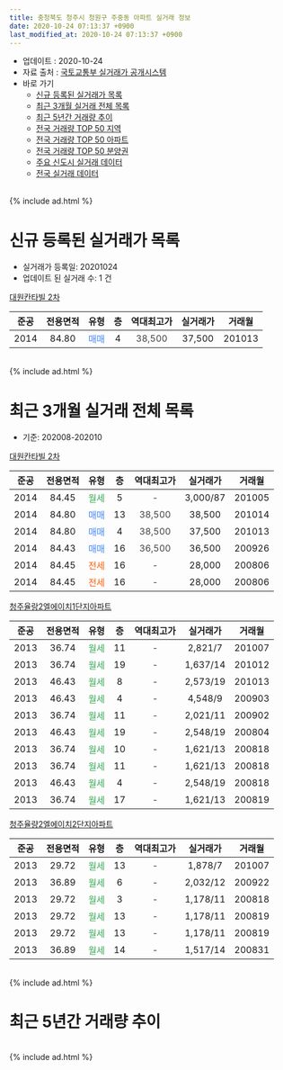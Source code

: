 ```yaml
---
title: 충청북도 청주시 청원구 주중동 아파트 실거래 정보
date: 2020-10-24 07:13:37 +0900
last_modified_at: 2020-10-24 07:13:37 +0900
---
```


* 업데이트 : 2020-10-24
* 자료 출처 : [국토교통부 실거래가 공개시스템](http://rt.molit.go.kr)
* 바로 가기
    * [신규 등록된 실거래가 목록](#신규-등록된-실거래가-목록)
    * [최근 3개월 실거래 전체 목록](#최근-3개월-실거래-전체-목록)
    * [최근 5년간 거래량 추이](#최근-5년간-거래량-추이)
    * [전국 거래량 TOP 50 지역](https://inasie.github.io/apt-trade-info/최근-3개월-전국에서-가장-거래가-많이-발생한-지역)
    * [전국 거래량 TOP 50 아파트](https://inasie.github.io/apt-trade-info/최근-3개월-전국에서-가장-거래가-많이-발생한-아파트)
    * [전국 거래량 TOP 50 분양권](https://inasie.github.io/apt-trade-info/최근-3개월-전국에서-가장-거래가-많이-발생한-분양권)
    * [주요 신도시 실거래 데이터](https://inasie.github.io/apt-trade-info/주요-신도시)
    * [전국 실거래 데이터](https://inasie.github.io/apt-trade-info/전국)
<br>
{% include ad.html %}
<br>

# 신규 등록된 실거래가 목록
* 실거래가 등록일: 20201024
* 업데이트 된 실거래 수: 1 건


[대원칸타빌 2차](https://search.naver.com/search.naver?query=%EC%B6%A9%EC%B2%AD%EB%B6%81%EB%8F%84+%EC%B2%AD%EC%A3%BC%EC%8B%9C+%EC%B2%AD%EC%9B%90%EA%B5%AC+%EC%A3%BC%EC%A4%91%EB%8F%99+%EB%8C%80%EC%9B%90%EC%B9%B8%ED%83%80%EB%B9%8C+2%EC%B0%A8)

|준공|전용면적|유형|층|역대최고가|실거래가|거래월|
|:---:|:---:|:---:|:---:|:---:|:---:|:---:|
|2014|84.80|<span style="color:#4285f3">매매</span>|4|<span style="color:#444444">38,500</span>|37,500|201013|


<br>
{% include ad.html %}
<br>

# 최근 3개월 실거래 전체 목록
* 기준: 202008-202010


[대원칸타빌 2차](https://search.naver.com/search.naver?query=%EC%B6%A9%EC%B2%AD%EB%B6%81%EB%8F%84+%EC%B2%AD%EC%A3%BC%EC%8B%9C+%EC%B2%AD%EC%9B%90%EA%B5%AC+%EC%A3%BC%EC%A4%91%EB%8F%99+%EB%8C%80%EC%9B%90%EC%B9%B8%ED%83%80%EB%B9%8C+2%EC%B0%A8)

|준공|전용면적|유형|층|역대최고가|실거래가|거래월|
|:---:|:---:|:---:|:---:|:---:|:---:|:---:|
|2014|84.45|<span style="color:#34a853">월세</span>|5|<span style="color:#444444">-</span>|3,000/87|201005|
|2014|84.80|<span style="color:#4285f3">매매</span>|13|<span style="color:#444444">38,500</span>|38,500|201014|
|2014|84.80|<span style="color:#4285f3">매매</span>|4|<span style="color:#444444">38,500</span>|37,500|201013|
|2014|84.43|<span style="color:#4285f3">매매</span>|16|<span style="color:#444444">36,500</span>|36,500|200926|
|2014|84.45|<span style="color:#ff5a00">전세</span>|16|<span style="color:#444444">-</span>|28,000|200806|
|2014|84.45|<span style="color:#ff5a00">전세</span>|16|<span style="color:#444444">-</span>|28,000|200806|

[청주율랑2엘에이치1단지아파트](https://search.naver.com/search.naver?query=%EC%B6%A9%EC%B2%AD%EB%B6%81%EB%8F%84+%EC%B2%AD%EC%A3%BC%EC%8B%9C+%EC%B2%AD%EC%9B%90%EA%B5%AC+%EC%A3%BC%EC%A4%91%EB%8F%99+%EC%B2%AD%EC%A3%BC%EC%9C%A8%EB%9E%912%EC%97%98%EC%97%90%EC%9D%B4%EC%B9%981%EB%8B%A8%EC%A7%80%EC%95%84%ED%8C%8C%ED%8A%B8)

|준공|전용면적|유형|층|역대최고가|실거래가|거래월|
|:---:|:---:|:---:|:---:|:---:|:---:|:---:|
|2013|36.74|<span style="color:#34a853">월세</span>|11|<span style="color:#444444">-</span>|2,821/7|201007|
|2013|36.74|<span style="color:#34a853">월세</span>|19|<span style="color:#444444">-</span>|1,637/14|201012|
|2013|46.43|<span style="color:#34a853">월세</span>|8|<span style="color:#444444">-</span>|2,573/19|201013|
|2013|46.43|<span style="color:#34a853">월세</span>|4|<span style="color:#444444">-</span>|4,548/9|200903|
|2013|36.74|<span style="color:#34a853">월세</span>|11|<span style="color:#444444">-</span>|2,021/11|200902|
|2013|46.43|<span style="color:#34a853">월세</span>|19|<span style="color:#444444">-</span>|2,548/19|200804|
|2013|36.74|<span style="color:#34a853">월세</span>|10|<span style="color:#444444">-</span>|1,621/13|200818|
|2013|36.74|<span style="color:#34a853">월세</span>|11|<span style="color:#444444">-</span>|1,621/13|200818|
|2013|46.43|<span style="color:#34a853">월세</span>|4|<span style="color:#444444">-</span>|2,548/19|200818|
|2013|36.74|<span style="color:#34a853">월세</span>|17|<span style="color:#444444">-</span>|1,621/13|200819|

[청주율량2엘에이치2단지아파트](https://search.naver.com/search.naver?query=%EC%B6%A9%EC%B2%AD%EB%B6%81%EB%8F%84+%EC%B2%AD%EC%A3%BC%EC%8B%9C+%EC%B2%AD%EC%9B%90%EA%B5%AC+%EC%A3%BC%EC%A4%91%EB%8F%99+%EC%B2%AD%EC%A3%BC%EC%9C%A8%EB%9F%892%EC%97%98%EC%97%90%EC%9D%B4%EC%B9%982%EB%8B%A8%EC%A7%80%EC%95%84%ED%8C%8C%ED%8A%B8)

|준공|전용면적|유형|층|역대최고가|실거래가|거래월|
|:---:|:---:|:---:|:---:|:---:|:---:|:---:|
|2013|29.72|<span style="color:#34a853">월세</span>|13|<span style="color:#444444">-</span>|1,878/7|201007|
|2013|36.89|<span style="color:#34a853">월세</span>|6|<span style="color:#444444">-</span>|2,032/12|200922|
|2013|29.72|<span style="color:#34a853">월세</span>|3|<span style="color:#444444">-</span>|1,178/11|200818|
|2013|29.72|<span style="color:#34a853">월세</span>|13|<span style="color:#444444">-</span>|1,178/11|200819|
|2013|29.72|<span style="color:#34a853">월세</span>|13|<span style="color:#444444">-</span>|1,178/11|200819|
|2013|36.89|<span style="color:#34a853">월세</span>|14|<span style="color:#444444">-</span>|1,517/14|200831|


<br>
{% include ad.html %}
<br>

# 최근 5년간 거래량 추이


<div style="width:100%;">
    <canvas id="deal_progress" height="200"></canvas>
</div>

<script>
new Chart(document.getElementById("deal_progress"), {
    type: 'line',
    data: {
        labels: ['201510','201511','201512','201601','201602','201603','201604','201605','201606','201607','201608','201609','201610','201611','201612','201701','201702','201703','201704','201705','201706','201707','201708','201709','201710','201711','201712','201801','201802','201803','201804','201805','201806','201807','201808','201809','201810','201811','201812','201901','201902','201903','201904','201905','201906','201907','201908','201909','201910','201911','201912','202001','202002','202003','202004','202005','202006','202007','202008','202009','202010'],
        datasets: [{
            label: '매매',
            pointRadius: 1,
            data: [1, 0, 1, 1, 4, 3, 4, 5, 5, 6, 5, 3, 11, 2, 2, 7, 4, 6, 3, 5, 6, 4, 4, 4, 5, 3, 3, 5, 0, 8, 4, 6, 0, 3, 2, 4, 5, 4, 0, 4, 3, 5, 8, 3, 4, 4, 3, 5, 11, 18, 11, 9, 9, 8, 3, 10, 5, 2, 0, 1, 2],
            borderColor: "rgba(255, 201, 14, 1)",
            backgroundColor: "rgba(255, 201, 14, 0.5)",
            fill: false,
            lineTension: 0
        },{
            label: '전월세',
            pointRadius: 1,
            data: [2, 37, 55, 9, 8, 5, 6, 6, 4, 3, 5, 3, 1, 0, 4, 4, 8, 5, 7, 3, 5, 6, 6, 0, 3, 25, 33, 10, 9, 7, 6, 3, 5, 4, 3, 4, 7, 8, 7, 12, 10, 8, 6, 3, 8, 5, 13, 13, 6, 75, 142, 16, 13, 17, 21, 5, 18, 10, 11, 3, 5],
            borderColor: "rgba(0, 141, 185, 1)",
            backgroundColor: "rgba(0, 141, 185, 0.5)",
            fill: false,
            lineTension: 0
        }
        ]
    },
    options: {
        responsive: true,
        title: {
            display: false
        },
        tooltips: {
            mode: 'index',
            intersect: false
        },
        hover: {
            mode: 'nearest',
            intersect: true
        },
        scales: {
            xAxes: [{
                display: true,
                scaleLabel: {
                    display: true,
                    labelString: '년/월'
                }
            }],
            yAxes: [{
                display: true,
                ticks: {
                    suggestedMin: 0,
                },
                scaleLabel: {
                    display: true,
                    labelString: '실거래 수'
                }
            }]
        }
    }
});

</script>


<br>
{% include ad.html %}
<br>

